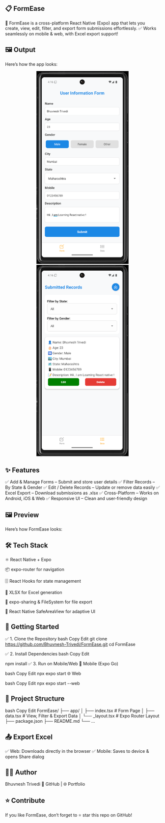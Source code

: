 ## 📋 FormEase
🚀 FormEase is a cross-platform React Native (Expo) app that lets you create, view, edit, filter, and export form submissions effortlessly.
✅ Works seamlessly on mobile & web, with Excel export support!

## 🖼️ Output  

Here’s how the app looks:  


<p align="center">
  <img src="./assets/images/image1.png" width="300" />
  <img src="./assets/images/image2.png" width="300" />
</p>


## ✨ Features
✅ Add & Manage Forms – Submit and store user details
✅ Filter Records – By State & Gender
✅ Edit / Delete Records – Update or remove data easily
✅ Excel Export – Download submissions as .xlsx
✅ Cross-Platform – Works on Android, iOS & Web
✅ Responsive UI – Clean and user-friendly design

## 🖼️ Preview
Here’s how FormEase looks:


## 🛠️ Tech Stack
⚛️ React Native + Expo

📦 expo-router for navigation

🗄 React Hooks for state management

📑 XLSX for Excel generation

📲 expo-sharing & FileSystem for file export

🎨 React Native SafeAreaView for adaptive UI


## 🚀 Getting Started
✅ 1. Clone the Repository
bash
Copy
Edit
git clone https://github.com/Bhuvnesh-Trivedi/FormEase.git
cd FormEase

✅ 2. Install Dependencies
bash
Copy
Edit

npm install
✅ 3. Run on Mobile/Web
📱 Mobile (Expo Go)


bash
Copy
Edit
npx expo start
🌐 Web


bash
Copy
Edit
npx expo start --web


## 📂 Project Structure
bash
Copy
Edit
FormEase/
 ├── app/
 │   ├── index.tsx     # Form Page
 │   ├── data.tsx      # View, Filter & Export Data
 │   └── _layout.tsx   # Expo Router Layout
 ├── package.json
 ├── README.md
 └── ...

## 📤 Export Excel
✅ Web: Downloads directly in the browser
✅ Mobile: Saves to device & opens Share dialog


## 👨‍💻 Author
Bhuvnesh Trivedi
💼 GitHub | 🌐 Portfolio


## ⭐ Contribute
If you like FormEase, don’t forget to ⭐ star this repo on GitHub!